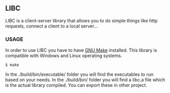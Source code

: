 ## LIBC

LIBC is a client-server library that allows you to do simple things like http requests, connect a client to a local server...

### USAGE

In order to use LIBC you have to have [GNU Make](https://www.gnu.org/software/make/) installed. This library is compatible with Windows and Linux operating systems.

```console
$ make
```

In the ./build/bin/executable/ folder you will find the executables to run based on your needs.
In the ./build/bin/ folder you will find a libc.a file which is the actual library compiled. You can export these in other project.
